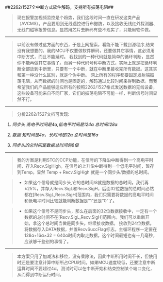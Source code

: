 ##2262/1527全中断方式软件解码，支持所有振荡电阻##

> 现在报警加视频监控是个趋势，我们这段时间一直在研发这类产品（AVCMS）。产品要用到无线遥控进行布撤防，以及接收无线红外探测器、无线门磁等报警信息。显然用芯片去解码有些不现实了，只能用软件做。

---

> 以前没有做过这方面的东西，于是上网搜索，看能不能下载到源程序,结果没有我想要的。我的MCU不仅要做软件解码，还要做其它事情，这必须用中断方式，而且不能延时。
  我找到的一种代码就是简单的循环判断，显然你不能再做其它事情了。而另一种代码号称中断方式，实际上就是把循环判断全部放到中断里，只要有一个中断，就在中断里接收完所有数据。这其实和第一种没什么区别，就是个伪中断。
  网上所有的程序都要固定发射端振荡电阻，从而数据的时间也是固定的，解码通过比较时间来得到数据。而我希望我们的产品能够适应所有的按照2262/1527格式发送数据的无线设备，这些设备可能来自不同厂家，它们的振荡电阻不可能一样，判断信号时间显然不行。

---

 > 分析2262/1527文档可发现:

 1. *同步头  高电平时间是4α,低电平时间是124α  总时间128α*

 2. *数据    短时间是4α，长时间是12α  总时间是16α*

 3. *同步头的总时间是数据总时间的8倍*

---

> 我的方案是利用STC的CCP功能，在信号的下降沿中断得到一个高电平时间，存入Recv.SigHigh，在信号的上升沿中断得到一个低电平时间，暂存到Temp。显然 Temp + Recv.SigHigh 就是一个同步头/数据的总时间。

>   + 如果这个信号就是同步头,它的总时间/8就是数据的总时间，我们再±25%，并存入Recv.SigL和Recv.SigH，后面32位数据的总时间必然都在[Recv.SigL,Recv.SigH]范围内，我们只需要将数据的高电平时间和低电平时间比较就能判断数据是“1”还是“0”了。

>   + 如果这个信号不是同步头，那么在后面的32位数据接收中，一定有一个数据的总时间不在[Recv.SigL,Recv.SigH]范围内。我们可以重新开始，拿这个总时间当做是同步头，继续接收数据。
   接收到24位数据，将数据存入DATA数据，并置RecvSuccFlag标志。主循环程序一定要在128α+16α×32 = 640α时间内取走数据，这个时间最短也有十几毫秒，应该够干些别的事情了。
   
---  

>   本方案只用了加减法和移位，没有乘除法，因此中断所用时间不长，但使用时还是要注意计算中断所占CPU时间。如果MCU速度较低，还要注意中断运算时间不要超过4α，测试时可以在中断开始和结束控制某个端口变化，从而得到中断运行时间。

